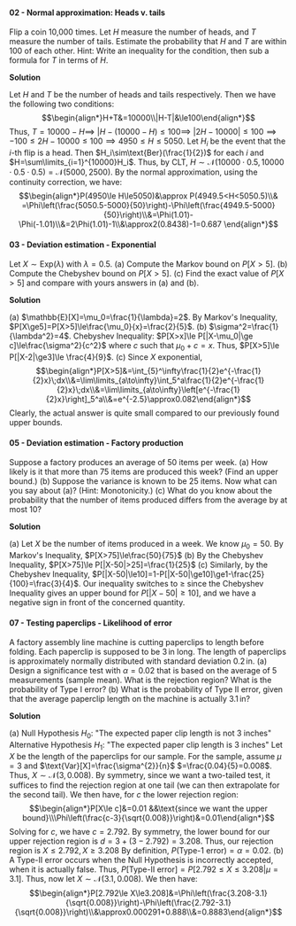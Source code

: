 #### 02 - Normal approximation: Heads v. tails
Flip a coin 10,000 times. Let $H$ measure the number of heads, and $T$ measure the number of tails. Estimate the probability that $H$ and $T$ are within 100 of each other.
Hint: Write an inequality for the condition, then sub a formula for $T$ in terms of $H$.

**Solution**

Let $H$ and $T$ be the number of heads and tails respectively. Then we have the following two conditions: $$\begin{align*}H+T&=10000\\|H-T|&\le100\end{align*}$$
Thus, $T=10000-H\implies$ $|H-(10000-H)\le100\implies$ $|2H-10000|\le100\implies-100\le2H-10000\le100\implies4950\le H\le5050$.
Let $H_i$ be the event that the $i$-th flip is a head. Then $H_i\sim\text{Ber}(\frac{1}{2})$ for each $i$ and $H=\sum\limits_{i=1}^{10000}H_i$. Thus, by CLT, $H\sim\mathcal{N}(10000\cdot0.5,10000\cdot0.5\cdot0.5)=\mathcal{N}(5000,2500)$. 
By the normal approximation, using the continuity correction, we have: $$\begin{align*}P(4950\le H\le5050)&\approx P(4949.5<H<5050.5)\\& =\Phi\left(\frac{5050.5-5000}{50}\right)-\Phi\left(\frac{4949.5-5000}{50}\right)\\&=\Phi(1.01)-\Phi(-1.01)\\&=2\Phi(1.01)-1\\&\approx2(0.8438)-1=0.687 \end{align*}$$

#### 03 - Deviation estimation - Exponential
Let $X\sim\mathrm{Exp}(\lambda)$ with $\lambda=0.5$.
(a) Compute the Markov bound on $P[X>5]$.
(b) Compute the Chebyshev bound on $P[X>5]$. 
(c) Find the exact value of $P[X>5]$ and compare with yours answers in (a) and (b).

**Solution**

(a)
$\mathbb{E}[X]=\mu_0=\frac{1}{\lambda}=2$.
By Markov's Inequality, $P[X\ge5]=P[X>5]\le\frac{\mu_0}{x}=\frac{2}{5}$.
(b)
$\sigma^2=\frac{1}{\lambda^2}=4$.
Chebyshev Inequality: $P[X>x]\le P[|X-\mu_0|\ge c]\le\frac{\sigma^2}{c^2}$ where $c$ such that $\mu_0+c=x$.
Thus, $P[X>5]\le P[|X-2|\ge3]\le \frac{4}{9}$.
(c)
Since $X$ exponential, $$\begin{align*}P[X>5]&=\int_{5}^\infty\frac{1}{2}e^{-\frac{1}{2}x}\;dx\\&=\lim\limits_{a\to\infty}\int_5^a\frac{1}{2}e^{-\frac{1}{2}x}\;dx\\&=\lim\limits_{a\to\infty}\left[e^{-\frac{1}{2}x}\right]_5^a\\&=e^{-2.5}\approx0.082\end{align*}$$
Clearly, the actual answer is quite small compared to our previously found upper bounds.

#### 05 - Deviation estimation - Factory production
Suppose a factory produces an average of $50$ items per week.
(a) How likely is it that more than 75 items are produced this week? (Find an upper bound.) 
(b) Suppose the variance is known to be 25 items. Now what can you say about (a)? (Hint: Monotonicity.) 
(c) What do you know about the probability that the number of items produced differs from the average by at most 10?

**Solution**

(a)
Let $X$ be the number of items produced in a week. We know $\mu_0=50$. By Markov's Inequality, $P[X>75]\le\frac{50}{75}$
(b)
By the Chebyshev Inequality, $P[X>75]\le P[|X-50|>25]=\frac{1}{25}$ 
(c)
Similarly, by the Chebyshev Inequality, $P[|X-50|\le10]=1-P[|X-50|\ge10]\ge1-\frac{25}{100}=\frac{3}{4}$. Our inequality switches to $\ge$ since the Chebyshev Inequality gives an upper bound for $P[|X-50|\ge10]$, and we have a negative sign in front of the concerned quantity.

#### 07 - Testing paperclips - Likelihood of error
A factory assembly line machine is cutting paperclips to length before folding. Each paperclip is supposed to be $3\,\mathrm{in}$ long. The length of paperclips is approximately normally distributed with standard deviation $0.2\,\mathrm{in}$.
(a) Design a significance test with $\alpha=0.02$ that is based on the average of 5 measurements (sample mean). What is the rejection region? What is the probability of Type I error? 
(b) What is the probability of  Type II error, given that the average paperclip length on the machine is actually $3.1\,\mathrm{in}$?

**Solution**

(a)
Null Hypothesis $H_0$: "The expected paper clip length is not $3$ inches"
Alternative Hypothesis $H_1$: "The expected paper clip length is $3$ inches"
Let $X$ be the length of the paperclips for our sample. For the sample, assume $\mu=3$ and $\text{Var}[X]=\frac{\sigma^{2}}{n}$ $=\frac{0.04}{5}=0.008$. Thus, $X\sim\mathcal{N}(3,0.008)$.
By symmetry, since we want a two-tailed test, it suffices to find the rejection region at one tail (we can then extrapolate for the second tail). We then have, for $c$ the lower rejection region: $$\begin{align*}P[X\le c]&=0.01 &&\text{since we want the upper bound}\\\Phi\left(\frac{c-3}{\sqrt{0.008}}\right)&=0.01\end{align*}$$
Solving for $c$, we have $c=2.792$. By symmetry, the lower bound for our upper rejection region is $d=3+(3-2.792)=3.208$. Thus, our rejection region is $X\le2.792,X\ge3.208$
By definition, $P(\text{Type-}1\text{ error})=\alpha=0.02$.
(b)
A Type-II error occurs when the Null Hypothesis is incorrectly accepted, when it is actually false.
Thus, $P[\text{Type-II error}]=P[2.792\le X\le3.208|\mu=3.1]$. Thus, now let $X\sim\mathcal{N}(3.1,0.008)$. We then have: $$\begin{align*}P[2.792\le X\le3.208]&=\Phi\left(\frac{3.208-3.1}{\sqrt{0.008}}\right)-\Phi\left(\frac{2.792-3.1}{\sqrt{0.008}}\right)\\&\approx0.000291+0.888\\&=0.8883\end{align*}$$
